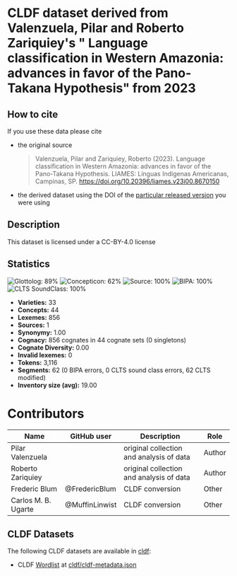 # CLDF dataset derived from Valenzuela, Pilar and Roberto Zariquiey's " Language classification in Western Amazonia: advances in favor of the Pano-Takana Hypothesis" from 2023

## How to cite

If you use these data please cite
- the original source
  > Valenzuela, Pilar and Zariquiey, Roberto (2023). Language classification in Western Amazonia: advances in favor of the Pano-Takana Hypothesis. LIAMES: Línguas Indígenas Americanas, Campinas, SP. https://doi.org/10.20396/liames.v23i00.8670150
- the derived dataset using the DOI of the [particular released version](../../releases/) you were using

## Description


This dataset is licensed under a CC-BY-4.0 license

## Statistics


![Glottolog: 89%](https://img.shields.io/badge/Glottolog-89%25-yellowgreen.svg "Glottolog: 89%")
![Concepticon: 62%](https://img.shields.io/badge/Concepticon-62%25-orange.svg "Concepticon: 62%")
![Source: 100%](https://img.shields.io/badge/Source-100%25-brightgreen.svg "Source: 100%")
![BIPA: 100%](https://img.shields.io/badge/BIPA-100%25-brightgreen.svg "BIPA: 100%")
![CLTS SoundClass: 100%](https://img.shields.io/badge/CLTS%20SoundClass-100%25-brightgreen.svg "CLTS SoundClass: 100%")

- **Varieties:** 33
- **Concepts:** 44
- **Lexemes:** 856
- **Sources:** 1
- **Synonymy:** 1.00
- **Cognacy:** 856 cognates in 44 cognate sets (0 singletons)
- **Cognate Diversity:** 0.00
- **Invalid lexemes:** 0
- **Tokens:** 3,116
- **Segments:** 62 (0 BIPA errors, 0 CLTS sound class errors, 62 CLTS modified)
- **Inventory size (avg):** 19.00

# Contributors

Name | GitHub user | Description | Role |
--- | --- | --- | --- |
Pilar Valenzuela | | original collection and analysis of data | Author |
Roberto Zariquiey | | original collection and analysis of data | Author |
Frederic Blum | @FredericBlum | CLDF conversion | Other |
Carlos M. B. Ugarte | @MuffinLinwist | CLDF conversion | Other |




## CLDF Datasets

The following CLDF datasets are available in [cldf](cldf):

- CLDF [Wordlist](https://github.com/cldf/cldf/tree/master/modules/Wordlist) at [cldf/cldf-metadata.json](cldf/cldf-metadata.json)